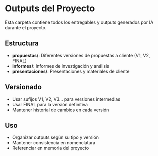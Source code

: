 # Outputs del Proyecto

Esta carpeta contiene todos los entregables y outputs generados por IA durante el proyecto.

## Estructura
- **propuestas/**: Diferentes versiones de propuestas a cliente (V1, V2, FINAL)
- **informes/**: Informes de investigación y análisis
- **presentaciones/**: Presentaciones y materiales de cliente

## Versionado
- Usar sufijos V1, V2, V3... para versiones intermedias
- Usar FINAL para la versión definitiva
- Mantener historial de cambios en cada versión

## Uso
- Organizar outputs según su tipo y versión
- Mantener consistencia en nomenclatura
- Referenciar en memoria del proyecto

